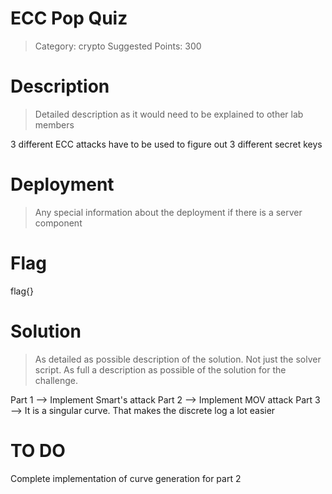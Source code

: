 # ECC Pop Quiz

> Category: crypto
> Suggested Points: 300

# Description
> Detailed description as it would need to be explained to other lab members

3 different ECC attacks have to be used to figure out 3 different secret keys

# Deployment
> Any special information about the deployment if there is a server component



# Flag

flag{}

# Solution
> As detailed as possible description of the solution. Not just the solver script. As full a description as possible of the solution for the challenge.

Part 1 --> Implement Smart's attack
Part 2 --> Implement MOV attack
Part 3 --> It is a singular curve. That makes the discrete log a lot easier

# TO DO
Complete implementation of curve generation for part 2
